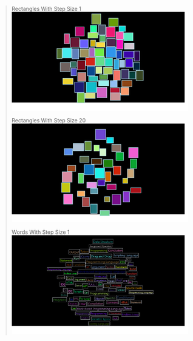 ﻿>Rectangles With Step Size 1
![RectanglesWithStep1](Images/RectanglesWithStep1.png)
> 
>Rectangles With Step Size 20
![RectanglesWithStep1](Images/RectanglesWithStep20.png)
> 
>Words With Step Size 1
![RectanglesWithStep1](Images/WordsWithStep1.png)
